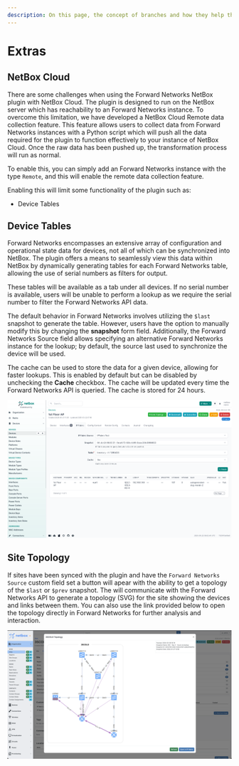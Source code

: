 ```yaml
---
description: On this page, the concept of branches and how they help the NetBox plugin propose changes to the production database.
---
```


# Extras

## NetBox Cloud

There are some challenges when using the Forward Networks NetBox plugin with NetBox Cloud. The plugin is designed to run on the NetBox server which has reachability to an Forward Networks instance. To overcome this limitation, we have developed a NetBox Cloud Remote data collection feature. This feature allows users to collect data from Forward Networks instances with a Python script which will push all the data required for the plugin to function effectively to your instance of NetBox Cloud. Once the raw data has been pushed up, the transformation process will run as normal.

To enable this, you can simply add an Forward Networks instance with the type `Remote`, and this will enable the remote data collection feature.

Enabling this will limit some functionality of the plugin such as:

- Device Tables

## Device Tables

Forward Networks encompasses an extensive array of configuration and operational state data for devices, not all of which can be synchronized into NetBox. The plugin offers a means to seamlessly view this data within NetBox by dynamically generating tables for each Forward Networks table, allowing the use of serial numbers as filters for output.

These tables will be available as a tab under all devices. If no serial number is available, users will be unable to perform a lookup as we require the serial number to filter the Forward Networks API data.

The default behavior in Forward Networks involves utilizing the `$last` snapshot to generate the table. However, users have the option to manually modify this by changing the **snapshot** form field. Additionally, the Forward Networks Source field allows specifying an alternative Forward Networks instance for the lookup; by default, the source last used to synchronize the device will be used.

The cache can be used to store the data for a given device, allowing for faster lookups. This is enabled by default but can be disabled by unchecking the **Cache** checkbox. The cache will be updated every time the Forward Networks API is queried. The cache is stored for 24 hours.

![Device Table](../images/user_guide/extras_device_table.png)

## Site Topology


If sites have been synced with the plugin and have the `Forward Networks Source` custom field set a button will apear with the ability to get a topology of the `$last` or `$prev` snapshot. The will communicate with the Forward Networks API to generate a topology (SVG) for the site showing the devices and links between them. You can also use the link provided below to open the topology directly in Forward Networks for further analysis and interaction.

![Site Topology](../images/user_guide/extras_site_topology.png)
